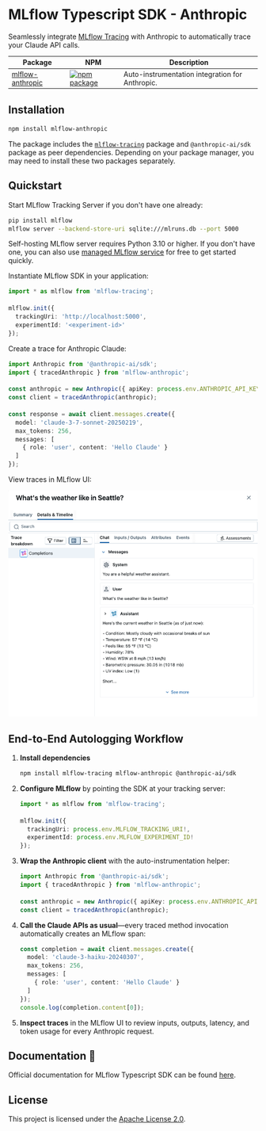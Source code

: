 # MLflow Typescript SDK - Anthropic

Seamlessly integrate [MLflow Tracing](https://github.com/mlflow/mlflow/tree/main/libs/typescript) with Anthropic to automatically trace your Claude API calls.

| Package                 | NPM                                                                                                         | Description                                       |
| ----------------------- | ----------------------------------------------------------------------------------------------------------- | ------------------------------------------------- |
| [mlflow-anthropic](./)  | [![npm package](https://img.shields.io/npm/v/mlflow-tracing-anthropic?style=flat-square)](https://www.npmjs.com/package/mlflow-tracing-anthropic) | Auto-instrumentation integration for Anthropic.  |

## Installation

```bash
npm install mlflow-anthropic
```

The package includes the [`mlflow-tracing`](https://github.com/mlflow/mlflow/tree/main/libs/typescript) package and `@anthropic-ai/sdk` package as peer dependencies. Depending on your package manager, you may need to install these two packages separately.

## Quickstart

Start MLflow Tracking Server if you don't have one already:

```bash
pip install mlflow
mlflow server --backend-store-uri sqlite:///mlruns.db --port 5000
```

Self-hosting MLflow server requires Python 3.10 or higher. If you don't have one, you can also use [managed MLflow service](https://mlflow.org/#get-started) for free to get started quickly.

Instantiate MLflow SDK in your application:

```typescript
import * as mlflow from 'mlflow-tracing';

mlflow.init({
  trackingUri: 'http://localhost:5000',
  experimentId: '<experiment-id>'
});
```

Create a trace for Anthropic Claude:

```typescript
import Anthropic from '@anthropic-ai/sdk';
import { tracedAnthropic } from 'mlflow-anthropic';

const anthropic = new Anthropic({ apiKey: process.env.ANTHROPIC_API_KEY });
const client = tracedAnthropic(anthropic);

const response = await client.messages.create({
  model: 'claude-3-7-sonnet-20250219',
  max_tokens: 256,
  messages: [
    { role: 'user', content: 'Hello Claude' }
  ]
});
```

View traces in MLflow UI:

![MLflow Tracing UI](https://github.com/mlflow/mlflow/blob/891fed9a746477f808dd2b82d3abb2382293c564/docs/static/images/llms/tracing/quickstart/single-openai-trace-detail.png?raw=true)

## End-to-End Autologging Workflow

1. **Install dependencies**
   ```bash
   npm install mlflow-tracing mlflow-anthropic @anthropic-ai/sdk
   ```

2. **Configure MLflow** by pointing the SDK at your tracking server:
   ```typescript
   import * as mlflow from 'mlflow-tracing';

   mlflow.init({
     trackingUri: process.env.MLFLOW_TRACKING_URI!,
     experimentId: process.env.MLFLOW_EXPERIMENT_ID!
   });
   ```

3. **Wrap the Anthropic client** with the auto-instrumentation helper:
   ```typescript
   import Anthropic from '@anthropic-ai/sdk';
   import { tracedAnthropic } from 'mlflow-anthropic';

   const anthropic = new Anthropic({ apiKey: process.env.ANTHROPIC_API_KEY! });
   const client = tracedAnthropic(anthropic);
   ```

4. **Call the Claude APIs as usual**—every traced method invocation automatically creates an MLflow span:
   ```typescript
   const completion = await client.messages.create({
     model: 'claude-3-haiku-20240307',
     max_tokens: 256,
     messages: [
       { role: 'user', content: 'Hello Claude' }
     ]
   });
   console.log(completion.content[0]);
   ```

5. **Inspect traces** in the MLflow UI to review inputs, outputs, latency, and token usage for every Anthropic request.

## Documentation 📘

Official documentation for MLflow Typescript SDK can be found [here](https://mlflow.org/docs/latest/genai/tracing/app-instrumentation/typescript-sdk).

## License

This project is licensed under the [Apache License 2.0](https://github.com/mlflow/mlflow/blob/master/LICENSE.txt).
